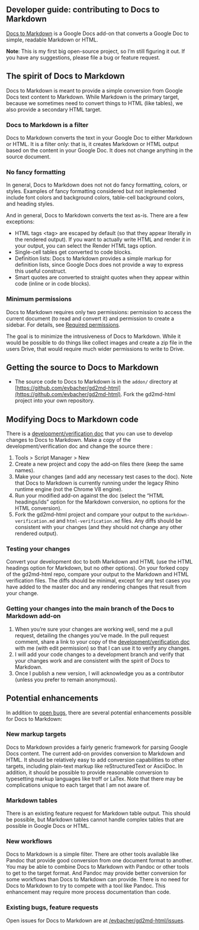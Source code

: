 <!----- Conversion time: 0.906 seconds.


Using this Markdown file:

1. Cut and paste this output into your source file.
2. See the notes and action items below regarding this conversion run.
3. Check the rendered output (headings, lists, code blocks, tables) for proper
   formatting and use a linkchecker before you publish this page.

Conversion notes:

* Docs to Markdown version 1.0β22
* Tue Apr 21 2020 20:16:57 GMT-0700 (PDT)
* Source doc: Developer guide: contributing to  Docs to Markdown
----->


<h2>Developer guide: contributing to Docs to Markdown </h2>


[Docs to Markdown](https://gsuite.google.com/marketplace/app/docs_to_markdown/700168918607) is a Google Docs add-on that converts a Google Doc to simple, readable Markdown or HTML.

**Note**: This is my first big open-source project, so I’m still figuring it out. If you have any suggestions, please file a bug or feature request.





<h2 id="the-spirit-of-docs-to-markdown">The spirit of Docs to Markdown</h2>


Docs to Markdown is meant to provide a simple conversion from Google Docs text content to Markdown. While Markdown is the primary target, because we sometimes need to convert things to HTML (like tables), we also provide a secondary HTML target.

<h3 id="docs-to-markdown-is-a-filter">Docs to Markdown is a filter</h3>


Docs to Markdown converts the text in your Google Doc to either Markdown or HTML. It is a filter only: that is, it creates Markdown or HTML output based on the content in your Google Doc. It does not change anything in the source document.

<h3 id="no-fancy-formatting">No fancy formatting</h3>


In general, Docs to Markdown does not not do fancy formatting, colors, or styles. Examples of fancy formatting considered but not implemented include font colors and background colors, table-cell background colors, and heading styles.

And in general, Docs to Markdown converts the text as-is. There are a few exceptions:



*   HTML tags &lt;tag> are escaped by default (so that they appear literally in the rendered output). If you want to actually write HTML and render it in your output, you can select the Render HTML tags option.
*   Single-cell tables get converted to code blocks.
*   Definition lists: Docs to Markdown provides a simple markup for definition lists, since Google Docs does not provide a way to express this useful construct.
*   Smart quotes are converted to straight quotes when they appear within code (inline or in code blocks).

<h3>Minimum permissions</h3>

Docs to Markdown requires only two permissions: permission to access the current document (to read and convert it) and permission to create a sidebar. For details, see [Required permissions](https://github.com/evbacher/gd2md-html/wiki/Privacy-policy#required-permissions). 

The goal is to minimize the intrusiveness of Docs to Markdown. While it would be possible to do things like collect images and create a zip file in the users Drive, that would require much wider permissions to write to Drive.


<h2 id="getting-the-source-to-docs-to-markdown">Getting the source to Docs to Markdown</h2>

*   The source code to Docs to Markdown is in the `addon/` directory at [https://github.com/evbacher/gd2md-html](https://github.com/evbacher/gd2md-html). Fork the gd2md-html project into your own repository.

<h2 id="modifying-docs-to-markdown-code">Modifying Docs to Markdown code</h2>


There is a [development/verification doc](https://docs.google.com/document/d/18gdpECY7PDFT6govm7l7M1fjgGqESDZWOYkhmJoy0U8/edit) that you can use to develop changes to Docs to Markdown. Make a copy of the development/verification doc and change the source there :



1. Tools > Script Manager > New
2. Create a new project and copy the add-on files there (keep the same names).
3. Make your changes (and add any necessary test cases to the doc). Note that Docs to Markdown is currently running under the legacy Rhino runtime engine (not the Chrome V8 engine).
4. Run your modified add-on against the doc (select the “HTML headings/ids” option for the Markdown conversion, no options for the HTML conversion).
5. Fork the gd2md-html project and compare your output to the `markdown-verification.md` and `html-verification.md` files. Any diffs should be consistent with your changes (and they should not change any other rendered output).

<h3 id="testing-your-changes">Testing your changes</h3>


Convert your development doc to both Markdown and HTML (use the HTML headings option for Markdown, but no other options). On your forked copy of the gd2md-html repo, compare your output to the Markdown and HTML verification files. The diffs should be minimal, except for any test cases you have added to the master doc and any rendering changes that result from your change.

<h3 id="getting-your-changes-into-the-main-branch-of-the-docs-to-markdown-add-on">Getting your changes into the main branch of the Docs to Markdown add-on</h3>




1. When you’re sure your changes are working well, send me a pull request, detailing the changes you’ve made. In the pull request comment, share a link to your copy of the [development/verification doc](https://docs.google.com/document/d/18gdpECY7PDFT6govm7l7M1fjgGqESDZWOYkhmJoy0U8/edit) with me (with edit permission) so that I can use it to verify any changes.
2. I will add your code changes to a development branch and verify that your changes work and are consistent with the spirit of Docs to Markdown.
3. Once I publish a new version, I will acknowledge you as a contributor (unless you prefer to remain anonymous).

<h2 id="potential-enhancements">Potential enhancements</h2>


In addition to [open bugs](#existing-bugs-feature-requests), there are several potential enhancements possible for Docs to Markdown:

<h3 id="new-markup-targets">New markup targets</h3>


Docs to Markdown provides a fairly generic framework for parsing Google Docs content. The current add-on provides conversion to Markdown and HTML. It should be relatively easy to add conversion capabilities to other targets, including plain-text markup like reStructuredText or AsciiDoc. In addition, it should be possible to provide reasonable conversion to typesetting markup languages like troff or LaTex. Note that there may be complications unique to each target that I am not aware of.

<h3 id="markdown-tables">Markdown tables</h3>


There is an existing feature request for Markdown table output. This should be possible, but Markdown tables cannot handle complex tables that are possible in Google Docs or HTML.

<h3>New workflows </h3>


Docs to Markdown is a simple filter. There are other tools available like Pandoc that provide good conversion from one document format to another. You may be able to combine Docs to Markdown with Pandoc or other tools to get to the target format. And Pandoc may provide better conversion for some workflows than Docs to Markdown can provide. There is no need for Docs to Markdown to try to compete with a tool like Pandoc. This enhancement may require more process documentation than code.

<h3 id="existing-bugs-feature-requests">Existing bugs, feature requests</h3>


Open issues for Docs to Markdown are at [/evbacher/gd2md-html/issues](https://github.com/evbacher/gd2md-html/issues).


<!-- Docs to Markdown version 1.0β22 -->
